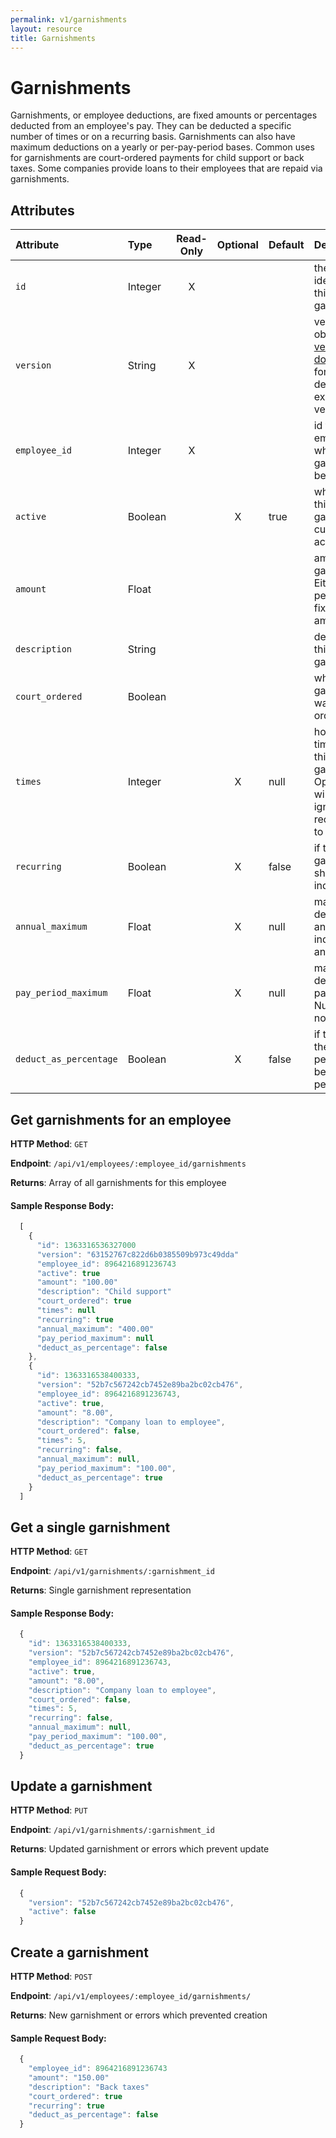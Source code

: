 ```yaml
---
permalink: v1/garnishments
layout: resource
title: Garnishments
---
```


# Garnishments

Garnishments, or employee deductions, are fixed amounts or percentages deducted from an employee's pay. They can be deducted a specific number of times or on a recurring basis. Garnishments can also have maximum deductions on a yearly or per-pay-period bases. Common uses for garnishments are court-ordered payments for child support or back taxes. Some companies provide loans to their employees that are repaid via garnishments.

## Attributes

| Attribute                     | Type              | Read-Only | Optional | Default | Description
| :----------                   |:-------------     |:---------:|:--------:|:--------|:-------------
| `id`                          | Integer           |     X     |          |         | the unique identifier of this garnishment
| `version`                     | String            |     X     |          |         | version of this object. See <a href="/v1/considerations/versioning/">the versioning documentation</a> for a more in depth explaination of versions
| `employee_id`                 | Integer           |     X     |          |         | id for the employee to which this garnishment belongs
| `active`                      |  Boolean          |           |     X    | true    | whether or not this garnishment is currently active
| `amount`                      |  Float            |           |          |         | amount of the garnisment. Either a percentage or fixed dollar amount.
| `description`                 | String            |           |          |         | description of this garnishment
| `court_ordered`               | Boolean           |           |          |         | whether this garnishment was court ordered
| `times`                       | Integer           |           |     X    | null    | how many times to apply this garnisment. Optional (and will be ignored) if recurring is set to `true`
| `recurring`                   | Boolean           |           |     X    | false   | if this garnishment should recur indefinitely
| `annual_maximum`              | Float             |           |     X    | null    | maximum deduction per annum. Null indicates no annual limit
| `pay_period_maximum`          | Float             |           |     X    | null    | maximum deduction per pay period. Null indicates no annual limit
| `deduct_as_percentage`        | Boolean           |           |     X    | false   | if true, treats the `amount` as a percentage to be deducted per pay period


## Get garnishments for an employee

**HTTP Method**: `GET`

**Endpoint**: `/api/v1/employees/:employee_id/garnishments`

**Returns**: Array of all garnishments for this employee

#### Sample Response Body:

```javascript
  [
    {
      "id": 1363316536327000
      "version": "63152767c822d6b0385509b973c49dda"
      "employee_id": 8964216891236743
      "active": true
      "amount": "100.00"
      "description": "Child support"
      "court_ordered": true
      "times": null
      "recurring": true
      "annual_maximum": "400.00"
      "pay_period_maximum": null
      "deduct_as_percentage": false
    },
    {
      "id": 1363316538400333,
      "version": "52b7c567242cb7452e89ba2bc02cb476",
      "employee_id": 8964216891236743,
      "active": true,
      "amount": "8.00",
      "description": "Company loan to employee",
      "court_ordered": false,
      "times": 5,
      "recurring": false,
      "annual_maximum": null,
      "pay_period_maximum": "100.00",
      "deduct_as_percentage": true
    }
  ]
```

## Get a single garnishment

**HTTP Method**: `GET`

**Endpoint**: `/api/v1/garnishments/:garnishment_id`

**Returns**: Single garnishment representation

#### Sample Response Body:

```javascript
  {
    "id": 1363316538400333,
    "version": "52b7c567242cb7452e89ba2bc02cb476",
    "employee_id": 8964216891236743,
    "active": true,
    "amount": "8.00",
    "description": "Company loan to employee",
    "court_ordered": false,
    "times": 5,
    "recurring": false,
    "annual_maximum": null,
    "pay_period_maximum": "100.00",
    "deduct_as_percentage": true
  }
```

## Update a garnishment

**HTTP Method**: `PUT`

**Endpoint**: `/api/v1/garnishments/:garnishment_id`

**Returns**: Updated garnishment or errors which prevent update

#### Sample Request Body:

```javascript
  {
    "version": "52b7c567242cb7452e89ba2bc02cb476",
    "active": false
  }
```

## Create a garnishment

**HTTP Method**: `POST`

**Endpoint**: `/api/v1/employees/:employee_id/garnishments/`

**Returns**: New garnishment or errors which prevented creation

#### Sample Request Body:

```javascript
  {
    "employee_id": 8964216891236743
    "amount": "150.00"
    "description": "Back taxes"
    "court_ordered": true
    "recurring": true
    "deduct_as_percentage": false
  }
```
